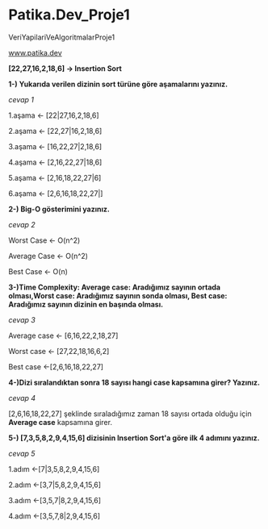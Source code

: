 # Patika.Dev_Proje1
VeriYapilariVeAlgoritmalarProje1

www.patika.dev

**[22,27,16,2,18,6] -> Insertion Sort**

**1-) Yukarıda verilen dizinin sort türüne göre aşamalarını yazınız.**

*cevap 1* 

1.aşama <- [22|27,16,2,18,6]

2.aşama <- [22,27|16,2,18,6]

3.aşama <- [16,22,27|2,18,6]

4.aşama <- [2,16,22,27|18,6]

5.aşama <- [2,16,18,22,27|6]

6.aşama <- [2,6,16,18,22,27|]

**2-) Big-O gösterimini yazınız.**

*cevap 2*

Worst Case   <- O(n^2)

Average Case <- O(n^2)

Best Case    <- O(n)

**3-)Time Complexity: Average case: Aradığımız sayının ortada olması,Worst case: Aradığımız sayının sonda olması, Best case: Aradığımız sayının dizinin en başında olması.**

*cevap 3*

Average case <- [6,16,22,2,18,27]

Worst case <- [27,22,18,16,6,2]

Best case <-[2,6,16,18,22,27]

**4-)Dizi sıralandıktan sonra 18 sayısı hangi case kapsamına girer? Yazınız.**

*cevap 4*

[2,6,16,18,22,27] şeklinde sıraladığımız zaman 18 sayısı ortada  olduğu için **Average case** kapsamına girer.

**5-) [7,3,5,8,2,9,4,15,6] dizisinin Insertion Sort'a göre ilk 4 adımını yazınız.**

*cevap 5*

1.adım <-[7|3,5,8,2,9,4,15,6]

2.adım <-[3,7|5,8,2,9,4,15,6]

3.adım <-[3,5,7|8,2,9,4,15,6]

4.adım <-[3,5,7,8|2,9,4,15,6]







